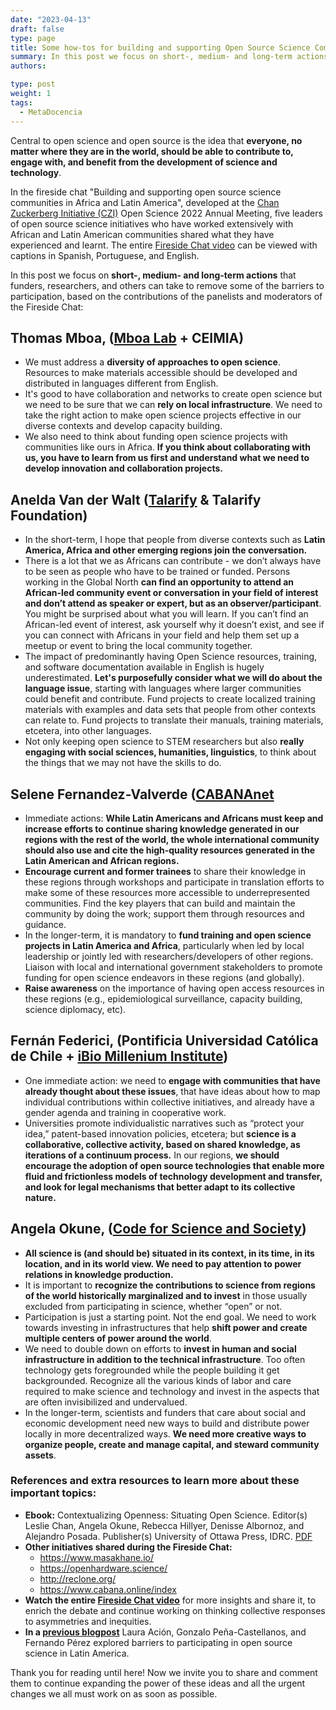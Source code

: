 ```yaml
---
date: "2023-04-13"
draft: false
type: page
title: Some how-tos for building and supporting Open Source Science Communities in Africa and Latin America
summary: In this post we focus on short-, medium- and long-term actions that funders, researchers, and others can take to remove some of the barriers to participation, based on the contributions of the panelists and moderators of the Fireside Chat developed at the CZI Open Science 2022 Annual Meeting.
authors: 

type: post
weight: 1
tags: 
  - MetaDocencia
---
```



Central to open science and open source is the idea that **everyone, no matter where they are in the world, should be able to contribute to, engage with, and benefit from the development of science and technology**. 

In the fireside chat "Building and supporting open source science communities in Africa and Latin America", developed at the [Chan Zuckerberg Initiative (CZI)](https://chanzuckerberg.com/) Open Science 2022 Annual Meeting, five leaders of open source science initiatives who have worked extensively with African and Latin American communities shared what they have experienced and learnt. The entire [Fireside Chat video](https://fast.wistia.com/embed/channel/g4orlbms5g?wchannelid=g4orlbms5g&wmediaid=v0er0tmgdi) can be viewed with captions in Spanish, Portuguese, and English.

In this post we focus on **short-, medium- and long-term actions** that funders, researchers, and others can take to remove some of the barriers to participation, based on the contributions of the panelists and moderators of the Fireside Chat:

## **Thomas Mboa, ([Mboa Lab](https://website-mboalab.vercel.app/) + CEIMIA)**

- We must address a **diversity of approaches to open science**. Resources to make materials accessible should be developed and distributed in languages different from English.
- It's good to have collaboration and networks to create open science but we need to be sure that we can **rely on local infrastructure**. We need to take the right action to make open science projects effective in our diverse contexts and develop capacity building.
- We also need to think about funding open science projects with communities like ours in Africa. **If you think about collaborating with us, you have to learn from us first and understand what we need to develop innovation and collaboration projects.**
 
## **Anelda Van der Walt ([Talarify](https://www.talarify.co.za/) & Talarify Foundation)**

- In the short-term, I hope that people from diverse contexts such as **Latin America, Africa and other emerging regions join the conversation.**
- There is a lot that we as Africans can contribute - we don’t always have to be seen as people who have to be trained or funded. Persons working in the Global North **can find an opportunity to attend an African-led community event or conversation in your field of interest and don’t attend as speaker or expert, but as an observer/participant**. You might be surprised about what you will learn. If you can’t find an African-led event of interest, ask yourself why it doesn’t exist, and see if you can connect with Africans in your field and help them set up a meetup or event to bring the local community together.
- The impact of predominantly having Open Science resources, training, and software documentation available in English is hugely underestimated. **Let's purposefully consider what we will do about the language issue**, starting with languages where larger communities could benefit and contribute. Fund projects to create localized training materials with examples and data sets that people from other contexts can relate to. Fund projects to translate their manuals, training materials, etcetera, into other languages.
- Not only keeping open science to STEM researchers but also **really engaging with social sciences, humanities, linguistics**, to think about the things that we may not have the skills to do. 

## **Selene Fernandez-Valverde ([CABANAnet](https://www.cabana.online/index)** 

- Immediate actions: **While Latin Americans and Africans must keep and increase efforts to continue sharing knowledge generated in our regions with the rest of the world, the whole international community should also use and cite the high-quality resources generated in the Latin American and African regions.**
- **Encourage current and former trainees** to share their knowledge in these regions through workshops and participate in translation efforts to make some of these resources more accessible to underrepresented communities. Find the key players that can build and maintain the community by doing the work; support them through resources and guidance. 
- In the longer-term, it is mandatory to **fund training and open science projects in Latin America and Africa**, particularly when led by local leadership or jointly led with researchers/developers of other regions. Liaison with local and international government stakeholders to promote funding for open science endeavors in these regions (and globally). 
- **Raise awareness** on the importance of having open access resources in these regions (e.g., epidemiological surveillance, capacity building, science diplomacy, etc).

## **Fernán Federici, (Pontificia Universidad Católica de Chile + [iBio Millenium Institute](https://www.ibio.cl/en/))**

- One immediate action: we need to **engage with communities that have already thought about these issues**, that have ideas about how to map individual contributions within collective initiatives, and already have a gender agenda and training in cooperative work.
- Universities promote individualistic narratives such as “protect your idea,” patent-based innovation policies, etcetera; but **science is a collaborative, collective activity, based on shared knowledge, as iterations of a continuum process.** In our regions, **we should encourage the adoption of open source technologies that enable more fluid and frictionless models of technology development and transfer, and look for legal mechanisms that better adapt to its collective nature.**

## **Angela Okune, ([Code for Science and Society](https://www.codeforsociety.org/))**

- **All science is (and should be) situated in its context, in its time, in its location, and in its world view. We need to pay attention to power relations in knowledge production.**
- It is important to **recognize the contributions to science from regions of the world historically marginalized and to invest** in those usually excluded from participating in science, whether “open” or not.
- Participation is just a starting point. Not the end goal. We need to work towards investing in infrastructures that help **shift power and create multiple centers of power around the world**.
- We need to double down on efforts to **invest in human and social infrastructure in addition to the technical infrastructure**. Too often technology gets foregrounded while the people building it get backgrounded. Recognize all the various kinds of labor and care required to make science and technology and invest in the aspects that are often invisibilized and undervalued.
- In the longer-term, scientists and funders that care about social and economic development need new ways to build and distribute power locally in more decentralized ways. **We need more creative ways to organize people, create and manage capital, and steward community assets**. 


### References and extra resources to learn more about these important topics:
- **Ebook:** Contextualizing Openness: Situating Open Science. Editor(s) Leslie Chan, Angela Okune, Rebecca Hillyer, Denisse Albornoz, and Alejandro Posada. Publisher(s) University of Ottawa Press, IDRC. [PDF](https://idl-bnc-idrc.dspacedirect.org/bitstream/handle/10625/58201/contextualizing.pdf?sequence=2&isAllowed=y)
- **Other initiatives shared during the Fireside Chat:** 
  - https://www.masakhane.io/ 
  - https://openhardware.science/ 
  - http://reclone.org/ 
  - https://www.cabana.online/index 
- **Watch the entire [Fireside Chat video](https://fast.wistia.com/embed/channel/g4orlbms5g?wchannelid=g4orlbms5g&wmediaid=v0er0tmgdi)** for more insights and share it, to enrich the debate and continue working on thinking collective responses to asymmetries and inequities.
- **In a [previous blogpost](https://www.metadocencia.org/en/post/open-science-latin-america)** Laura Ación, Gonzalo Peña-Castellanos, and Fernando Pérez explored barriers to participating in open source science in Latin America. 

Thank you for reading until here! Now we invite you to share and comment them to continue expanding the power of these ideas and all the urgent changes we all must work on as soon as possible.

